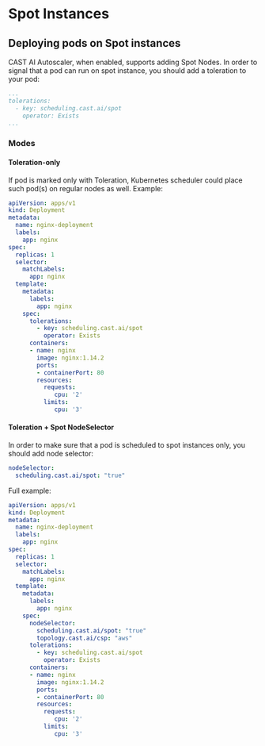 # Spot Instances

<!---
TODO: About
TODO: Enable policy
-->

## Deploying pods on Spot instances

CAST AI Autoscaler, when enabled, supports adding Spot Nodes. In order to signal that a pod can run on spot instance, you should add a toleration to your pod:

```yaml
...
tolerations:
  - key: scheduling.cast.ai/spot
    operator: Exists
...
```

### Modes

#### Toleration-only

If pod is marked only with Toleration, Kubernetes scheduler could place such pod(s) on regular nodes as well. Example:

```yaml
apiVersion: apps/v1
kind: Deployment
metadata:
  name: nginx-deployment
  labels:
    app: nginx
spec:
  replicas: 1
  selector:
    matchLabels:
      app: nginx
  template:
    metadata:
      labels:
        app: nginx
    spec:
      tolerations:
        - key: scheduling.cast.ai/spot
          operator: Exists
      containers:
      - name: nginx
        image: nginx:1.14.2
        ports:
        - containerPort: 80
        resources:
          requests:
             cpu: '2'
          limits:
             cpu: '3'
```

#### Toleration + Spot NodeSelector

In order to make sure that a pod is scheduled to spot instances only, you should add node selector:

```yaml
nodeSelector:
  scheduling.cast.ai/spot: "true"
```

Full example:

```yaml
apiVersion: apps/v1
kind: Deployment
metadata:
  name: nginx-deployment
  labels:
    app: nginx
spec:
  replicas: 1
  selector:
    matchLabels:
      app: nginx
  template:
    metadata:
      labels:
        app: nginx
    spec:
      nodeSelector:
        scheduling.cast.ai/spot: "true"
        topology.cast.ai/csp: "aws"
      tolerations:
        - key: scheduling.cast.ai/spot
          operator: Exists
      containers:
      - name: nginx
        image: nginx:1.14.2
        ports:
        - containerPort: 80
        resources:
          requests:
             cpu: '2'
          limits:
             cpu: '3'
```
